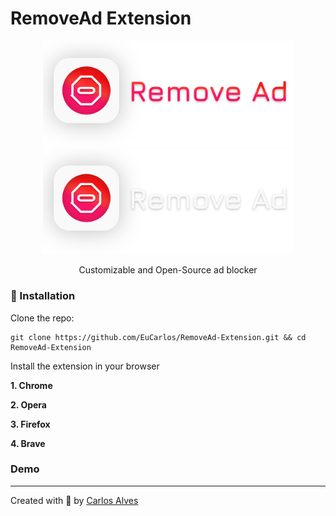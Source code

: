 # RemoveAd Extension 

<div align="center">
<img width="400px" src="./.github/logo_light.png#gh-light-mode-only">
<img width="400px" src="./.github/logo_dark.png#gh-dark-mode-only">

Customizable and Open-Source ad blocker</div>

### 🔧 Installation

Clone the repo:

    git clone https://github.com/EuCarlos/RemoveAd-Extension.git && cd RemoveAd-Extension

Install the extension in your browser

**1. Chrome**

**2. Opera**

**3. Firefox**

**4. Brave**

### Demo

<hr>

Created with 💜 by [Carlos Alves](https://github.com/eucarlos/)
